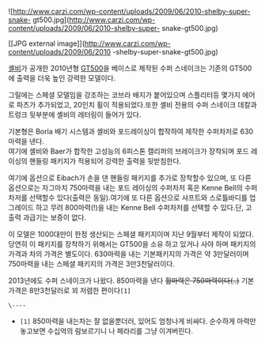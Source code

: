 ![http://www.carzi.com/wp-content/uploads/2009/06/2010-shelby-super-snake-
gt500.jpg](http://www.carzi.com/wp-content/uploads/2009/06/2010-shelby-super-
snake-gt500.jpg)

[[JPG external image]](http://www.carzi.com/wp-content/uploads/2009/06/2010
-shelby-super-snake-gt500.jpg)

[셸비](%EC%85%B8%EB%B9%84.md)가 공개한 2010년형 [GT500](GT500.md)을 베이스로 제작된 수퍼
스네이크는 기존의 GT500에 출력을 더욱 높인 강력한 모델이다.  

그릴에는 스페셜 모델임을 강조하는 코브라 배지가 붙어있으며 스플리터등 몇가지 에어로 파츠가 추가되었고, 20인치 휠이 적용되었다.또한 셸비
전용의 수퍼 스네이크 데칼과 트렁크 뒷부분에 셸비의 레터링이 들어가 있다.  

기본형은 Borla 배기 시스템과 셸비와 포드레이싱이 합작하여 제작한 수퍼차저로 630마력을 낸다.  
여기에 셸비와 Baer가 합작한 고성능의 6피스톤 캘리퍼의 브레이크가 장착되며 포드 레이싱의 핸들링 패키지가 적용되어 강력한 출력을
뒷받침한다.  

여기에 옵션으로 Eibach가 손을 댄 핸들링 패키지를 추가로 장착할수 있으며, 또 다른 옵션으로는 자그마치 750마력을 내는 포드 레이싱의
수퍼차저 혹은 Kenne Bell의 수퍼차저를 선택할수 있다(출력은 동일).여기에 또 다른 옵션으로 샤프트와 스로틀바디를 업그레이드 하고
무려 800마력(!)을 내는 Kenne Bell 수퍼차저를 선택할 수 있다.단, 고출력 과급기는 보증이 없다.  

이 모델은 1000대만이 한정 생산되는 스페셜 패키지이며 지난 9월부터 제작이 되었다. 당연히 이 패키지를 장착하기 위해서는 GT500을
소유 하고 있거나 사야 하며 패키지의 가격과 차의 가격은 별도이다. 630마력을 내는 기본패키지의 가격은 약 3만달러이며 750마력을 내는
스페셜 패키지의 가격은 3만3천달러이다.

2013년에도 수퍼 스네이크가 나왔다. 850마력을 낸다 <del>휠마력은 750마력이다(..)</del> 기본가격은 8만3천달러로 꾀
저렴한 편이다`[1]`

`\----`

  * `[1]` 850마력을 내는차는 잘 없을뿐더러, 있어도 엄청나게 비싸다. 순수하게 마력만 놓고보면 수십억의 람보르기니 나 페라리를 그냥 이겨버린다.

